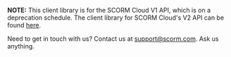 **NOTE:**  This client library is for the SCORM Cloud V1 API, which is on a deprecation schedule.  The client library for SCORM Cloud's V2 API can be found [here](https://github.com/RusticiSoftware/scormcloud-api-v2-client-java).

Need to get in touch with us? Contact us at
[support@scorm.com](mailto:support@scorm.com). Ask us anything.
